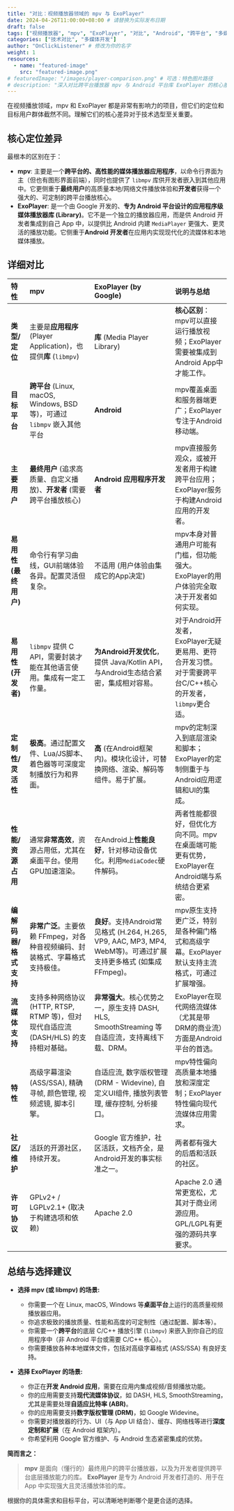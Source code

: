 ```yaml
---
title: "对比：视频播放器领域的 mpv 与 ExoPlayer"
date: 2024-04-26T11:00:00+08:00 # 请替换为实际发布日期
draft: false
tags: ["视频播放器", "mpv", "ExoPlayer", "对比", "Android", "跨平台", "多媒体", "技术选型"]
categories: ["技术对比", "多媒体开发"]
author: "OnClickListener" # 修改为你的名字
weight: 1
resources:
  - name: "featured-image"
    src: "featured-image.png"
# featuredImage: "/images/player-comparison.png" # 可选：特色图片路径
# description: "深入对比跨平台播放器 mpv 与 Android 平台库 ExoPlayer 的核心差异、特性、适用场景和优缺点。" # 可选：文章描述
---
```


在视频播放领域，mpv 和 ExoPlayer 都是非常有影响力的项目，但它们的定位和目标用户群体截然不同。理解它们的核心差异对于技术选型至关重要。

## 核心定位差异

最根本的区别在于：

*   **mpv**: 主要是一个**跨平台的、高性能的媒体播放器应用程序**，以命令行界面为主（但也有图形界面前端），同时也提供了 `libmpv` 库供开发者嵌入到其他应用中。它更侧重于**最终用户**的高质量本地/网络文件播放体验和**开发者**获得一个强大的、可定制的跨平台播放核心。
*   **ExoPlayer**: 是一个由 Google 开发的、**专为 Android 平台设计的应用程序级媒体播放器库 (Library)**。它不是一个独立的播放器应用，而是供 Android 开发者集成到自己 App 中，以提供比 Android 内建 `MediaPlayer` 更强大、更灵活的播放功能。它侧重于**Android 开发者**在应用内实现现代化的流媒体和本地媒体播放。

## 详细对比

| 特性             | mpv                                                                 | ExoPlayer (by Google)                                                     | 说明与总结                                                                                                |
| :--------------- | :------------------------------------------------------------------ | :------------------------------------------------------------------------ | :-------------------------------------------------------------------------------------------------------- |
| **类型/定位**    | 主要是**应用程序** (Player Application)，也提供**库** (`libmpv`)      | **库** (Media Player Library)                                             | **核心区别**：mpv可以直接运行播放视频；ExoPlayer需要被集成到Android App中才能工作。                             |
| **目标平台**     | **跨平台** (Linux, macOS, Windows, BSD 等)，可通过 `libmpv` 嵌入其他平台 | **Android**                                                               | mpv覆盖桌面和服务器端更广；ExoPlayer专注于Android移动端。                                                    |
| **主要用户**     | **最终用户** (追求高质量、自定义播放)、**开发者** (需要跨平台播放核心)  | **Android 应用程序开发者**                                                | mpv直接服务观众，或被开发者用于构建跨平台应用；ExoPlayer服务于构建Android应用的开发者。                        |
| **易用性 (最终用户)** | 命令行有学习曲线，GUI前端体验各异。配置灵活但复杂。                 | 不适用 (用户体验由集成它的App决定)                                        | mpv本身对普通用户可能有门槛，但功能强大。ExoPlayer的用户体验完全取决于开发者如何实现。                       |
| **易用性 (开发者)** | `libmpv` 提供 C API，需要封装才能在其他语言使用。集成有一定工作量。 | **为Android开发优化**，提供 Java/Kotlin API，与Android生态结合紧密，集成相对容易。 | 对于Android开发者，ExoPlayer无疑更易用、更符合开发习惯。对于需要跨平台C/C++核心的开发者，`libmpv`更合适。 |
| **定制性/灵活性**| **极高**。通过配置文件、Lua/JS脚本、着色器等可深度定制播放行为和界面。 | **高** (在Android框架内)。模块化设计，可替换网络、渲染、解码等组件。易于扩展。 | mpv的定制深入到底层渲染和脚本；ExoPlayer的定制侧重于与Android应用逻辑和UI的集成。                          |
| **性能/资源占用** | 通常**非常高效**，资源占用低，尤其在桌面平台。使用GPU加速渲染。       | 在Android上**性能良好**，针对移动设备优化。利用`MediaCodec`硬件解码。       | 两者性能都很好，但优化方向不同。mpv在桌面端可能更有优势，ExoPlayer在Android端与系统结合更紧密。              |
| **编解码器/格式支持**| **非常广泛**。主要依赖 FFmpeg，对各种音视频编码、封装格式、字幕格式支持极佳。 | **良好**。支持Android常见格式 (H.264, H.265, VP9, AAC, MP3, MP4, WebM等)。可通过扩展支持更多格式 (如集成FFmpeg)。 | mpv原生支持更广泛，特别是各种偏门格式和高级字幕。ExoPlayer默认支持主流格式，可通过扩展增强。                  |
| **流媒体支持**   | 支持多种网络协议 (HTTP, RTSP, RTMP 等)，但对现代自适应流 (DASH/HLS) 的支持相对基础。 | **非常强大**。核心优势之一，原生支持 DASH, HLS, SmoothStreaming 等自适应流，支持离线下载、DRM。 | ExoPlayer在现代网络流媒体（尤其是带DRM的商业流）方面是Android平台的首选。                                 |
| **特性**         | 高级字幕渲染 (ASS/SSA), 精确寻帧, 颜色管理, 视频滤镜, 脚本引擎。     | 自适应流, 数字版权管理 (DRM - Widevine), 自定义UI组件, 播放列表管理, 缓存控制, 分析接口。 | mpv特性偏向高质量本地播放和深度定制；ExoPlayer特性偏向现代流媒体应用需求。                                 |
| **社区/维护**    | 活跃的开源社区，持续开发。                                          | Google 官方维护，社区活跃，文档齐全，是Android开发的事实标准之一。         | 两者都有强大的后盾和活跃的社区。                                                                          |
| **许可协议**     | GPLv2+ / LGPLv2.1+ (取决于构建选项和依赖)                           | Apache 2.0                                                                | Apache 2.0 通常更宽松，尤其对于商业闭源应用。GPL/LGPL有更强的源码共享要求。                               |

## 总结与选择建议

*   **选择 mpv (或 libmpv) 的场景:**
    *   你需要一个在 Linux, macOS, Windows 等**桌面平台**上运行的高质量视频播放器应用。
    *   你追求极致的播放质量、性能和高度的可定制性（通过配置、脚本等）。
    *   你需要一个**跨平台**的底层 C/C++ 播放引擎 (`libmpv`) 来嵌入到你自己的应用程序中（非 Android 平台或需要 C/C++ 核心）。
    *   你需要播放各种本地媒体文件，包括对高级字幕格式 (ASS/SSA) 有良好支持。

*   **选择 ExoPlayer 的场景:**
    *   你正在**开发 Android 应用**，需要在应用内集成视频/音频播放功能。
    *   你的应用需要支持**现代流媒体协议**，如 DASH, HLS, SmoothStreaming，尤其是需要处理**自适应比特率 (ABR)**。
    *   你的应用需要支持**数字版权管理 (DRM)**，如 Google Widevine。
    *   你需要对播放器的行为、UI（与 App UI 结合）、缓存、网络栈等进行**深度定制和扩展**（在 Android 框架内）。
    *   你希望利用 Google 官方维护、与 Android 生态紧密集成的优势。

**简而言之：**

> **mpv** 是面向（懂行的）最终用户的跨平台播放器，以及为开发者提供跨平台底层播放能力的库。
> **ExoPlayer** 是专为 Android 开发者打造的、用于在 App 中实现强大且灵活播放体验的库。

根据你的具体需求和目标平台，可以清晰地判断哪个是更合适的选择。
